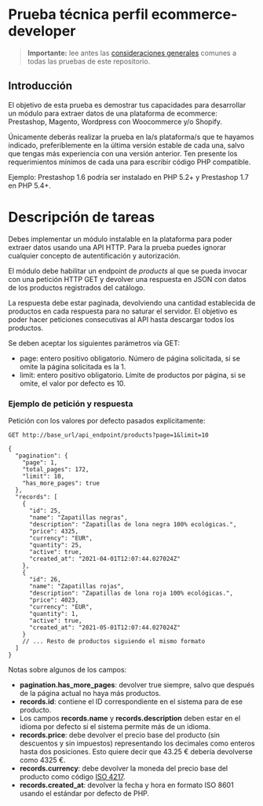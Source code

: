 # Prueba técnica perfil ecommerce-developer
> **Importante:** lee antes las [consideraciones generales](../../../-/tree/main) comunes a todas las
pruebas de este repositorio.

## Introducción
El objetivo de esta prueba es demostrar tus capacidades para desarrollar un módulo para extraer datos de una
plataforma de ecommerce: Prestashop, Magento, Wordpress con Woocommerce y/o Shopify.

Únicamente deberás realizar la prueba en la/s plataforma/s que te hayamos indicado, preferiblemente en la última versión 
estable de cada una, salvo que tengas más experiencia con una versión anterior. Ten presente los requerimientos mínimos 
de cada una para escribir código PHP compatible.

Ejemplo: Prestashop 1.6 podría ser instalado en PHP 5.2+ y Prestashop 1.7 en PHP 5.4+.

# Descripción de tareas
Debes implementar un módulo instalable en la plataforma para poder extraer datos usando una API HTTP. Para la prueba puedes 
ignorar cualquier concepto de autentificación y autorización.

El módulo debe habilitar un endpoint de _products_ al que se pueda invocar con una petición HTTP GET y devolver una respuesta en JSON
con datos de los productos registrados del catálogo.

La respuesta debe estar paginada, devolviendo una cantidad establecida de productos en cada respuesta para no saturar
el servidor. El objetivo es poder hacer peticiones consecutivas al API hasta descargar todos los productos.

Se deben aceptar los siguientes parámetros vía GET:

* page: entero positivo obligatorio. Número de página solicitada, si se omite la página solicitada es la 1.
* limit: entero positivo obligatorio. Límite de productos por página, si se omite, el valor por defecto es 10.

### Ejemplo de petición y respuesta
Petición con los valores por defecto pasados explícitamente:

`GET http://base_url/api_endpoint/products?page=1&limit=10`

```json5
{
  "pagination": {
    "page": 1,
    "total_pages": 172,
    "limit": 10,
    "has_more_pages": true
  },
  "records": [
    {
      "id": 25,
      "name": "Zapatillas negras",
      "description": "Zapatillas de lona negra 100% ecológicas.",
      "price": 4325,
      "currency": "EUR",
      "quantity": 25,
      "active": true,
      "created_at": "2021-04-01T12:07:44.027024Z"
    },
    {
      "id": 26,
      "name": "Zapatillas rojas",
      "description": "Zapatillas de lona roja 100% ecológicas.",
      "price": 4023,
      "currency": "EUR",
      "quantity": 1,
      "active": true,
      "created_at": "2021-05-01T12:07:44.027024Z"
    }
    // ... Resto de productos siguiendo el mismo formato
  ]
}
```

Notas sobre algunos de los campos:

* **pagination.has_more_pages**: devolver true siempre, salvo que después de la página actual no haya más productos.
* **records.id**: contiene el ID correspondiente en el sistema para de ese producto.
* Los campos **records.name** y **records.description** deben estar en el idioma por defecto si el sistema permite más de un idioma.
* **records.price**: debe devolver el precio base del producto (sin descuentos y sin impuestos) representando los decimales como enteros
  hasta dos posiciones. Esto quiere decir que 43.25 € debería devolverse como 4325 €. 
* **records.currency**: debe devolver la moneda del precio base del producto como código [ISO 4217](https://en.wikipedia.org/wiki/ISO_4217).
* **records.created_at**: devolver la fecha y hora en formato ISO 8601 usando el estándar por defecto de PHP.